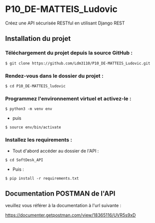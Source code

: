 # P10_DE-MATTEIS_Ludovic
Créez une API sécurisée RESTful en utilisant Django REST


## Installation du projet

### Téléchargement du projet depuis la source GitHub :

`
$ git clone https://github.com/Ldm3110/P10_DE-MATTEIS_Ludovic.git
`

### Rendez-vous dans le dossier du projet :

`
$ cd P10_DE-MATTEIS_ludovic
`

### Programmez l'environnement virtuel et activez-le :

`
$ python3 -m venv env
`

- puis

`
$ source env/bin/activate
`

### Installez les requirements :


- Tout d'abord accéder au dossier de l'API :

`
$ cd SoftDesk_API
`


- Puis :

`
$ pip install -r requirements.txt
`

## Documentation POSTMAN de l'API

veuillez vous référer à la documentation à l'url suivante :

https://documenter.getpostman.com/view/18365116/UVR5s9xD
